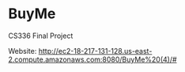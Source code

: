 # BuyMe
CS336 Final Project

Website:
http://ec2-18-217-131-128.us-east-2.compute.amazonaws.com:8080/BuyMe%20(4)/#
